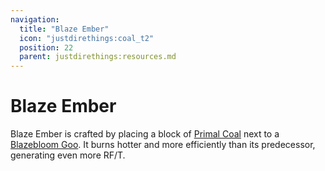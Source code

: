 ```yaml
---
navigation:
  title: "Blaze Ember"
  icon: "justdirethings:coal_t2"
  position: 22
  parent: justdirethings:resources.md
---
```


# Blaze Ember

Blaze Ember is crafted by placing a block of [Primal Coal](./res_coal_t1.md) next to a [Blazebloom Goo](./goo_tier2.md). It burns hotter and more efficiently than its predecessor, generating even more RF/T.

